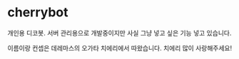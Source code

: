 # cherrybot
개인용 디코봇. 서버 관리용으로 개발중이지만 사실 그냥 넣고 싶은 기능 넣고 있습니다.

이름이랑 컨셉은 데레마스의 오가타 치에리에서 따왔습니다. 치에리 많이 사랑해주세요!
